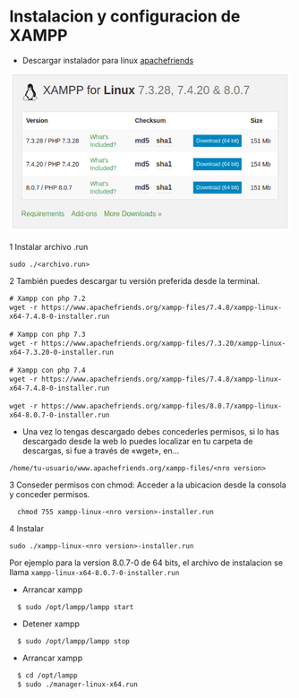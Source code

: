 # Instalacion y configuracion de XAMPP

* Descargar instalador para linux [apachefriends](https://www.apachefriends.org/download.html)

<p align="center">
  <img src="images/xampp1.png" alt="instalacion en Linux" title="instalacion en Linux" />
</p>

1 Instalar archivo .run

```shell
sudo ./<archivo.run>
```

2 También puedes descargar tu versión preferida desde la terminal.

```
# Xampp con php 7.2
wget -r https://www.apachefriends.org/xampp-files/7.4.8/xampp-linux-x64-7.4.8-0-installer.run

# Xampp con php 7.3
wget -r https://www.apachefriends.org/xampp-files/7.3.20/xampp-linux-x64-7.3.20-0-installer.run

# Xampp con php 7.4
wget -r https://www.apachefriends.org/xampp-files/7.4.8/xampp-linux-x64-7.4.8-0-installer.run

wget -r https://www.apachefriends.org/xampp-files/8.0.7/xampp-linux-x64-8.0.7-0-installer.run
```

* Una vez lo tengas descargado debes concederles permisos, si lo has descargado desde la web lo puedes localizar en tu carpeta de descargas, si fue a través de «wget», en…

```shell
/home/tu-usuario/www.apachefriends.org/xampp-files/<nro version>
```

3 Conseder permisos con chmod: Acceder a la ubicacion desde la consola y conceder permisos.

```shell
  chmod 755 xampp-linux-<nro version>-installer.run
```
4 Instalar 
```shell
sudo ./xampp-linux-<nro version>-installer.run
```
Por ejemplo para la version 8.0.7-0 de 64 bits, el archivo de instalacion se llama `xampp-linux-x64-8.0.7-0-installer.run`

* Arrancar xampp
```shell
  $ sudo /opt/lampp/lampp start
```
* Detener xampp
```shell
  $ sudo /opt/lampp/lampp stop
```
* Arrancar xampp
```shell
  $ cd /opt/lampp
  $ sudo ./manager-linux-x64.run
```
